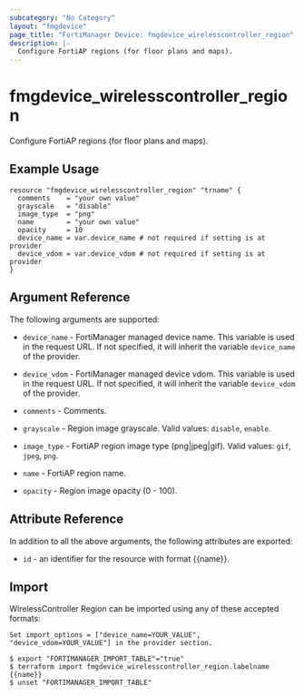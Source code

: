 ```yaml
---
subcategory: "No Category"
layout: "fmgdevice"
page_title: "FortiManager Device: fmgdevice_wirelesscontroller_region"
description: |-
  Configure FortiAP regions (for floor plans and maps).
---
```


# fmgdevice_wirelesscontroller_region
Configure FortiAP regions (for floor plans and maps).

## Example Usage

```hcl
resource "fmgdevice_wirelesscontroller_region" "trname" {
  comments    = "your own value"
  grayscale   = "disable"
  image_type  = "png"
  name        = "your own value"
  opacity     = 10
  device_name = var.device_name # not required if setting is at provider
  device_vdom = var.device_vdom # not required if setting is at provider
}
```

## Argument Reference


The following arguments are supported:

* `device_name` - FortiManager managed device name. This variable is used in the request URL. If not specified, it will inherit the variable `device_name` of the provider.
* `device_vdom` - FortiManager managed device vdom. This variable is used in the request URL. If not specified, it will inherit the variable `device_vdom` of the provider.

* `comments` - Comments.
* `grayscale` - Region image grayscale. Valid values: `disable`, `enable`.

* `image_type` - FortiAP region image type (png|jpeg|gif). Valid values: `gif`, `jpeg`, `png`.

* `name` - FortiAP region name.
* `opacity` - Region image opacity (0 - 100).


## Attribute Reference

In addition to all the above arguments, the following attributes are exported:
* `id` - an identifier for the resource with format {{name}}.

## Import

WirelessController Region can be imported using any of these accepted formats:
```
Set import_options = ["device_name=YOUR_VALUE", "device_vdom=YOUR_VALUE"] in the provider section.

$ export "FORTIMANAGER_IMPORT_TABLE"="true"
$ terraform import fmgdevice_wirelesscontroller_region.labelname {{name}}
$ unset "FORTIMANAGER_IMPORT_TABLE"
```

